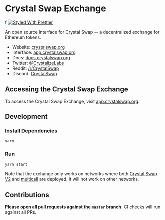 # Crystal Swap Exchange
f
[![Styled With Prettier](https://img.shields.io/badge/code_style-prettier-ff69b4.svg)](https://prettier.io/)

An open source interface for Crystal Swap -- a decentralized exchange for Ethereum tokens.

- Website: [crystalswap.org](https://crystalswap.org/)
- Interface: [app.crystalswap.org](https://app.crystalswap.org)
- Docs: [docs.crystalswap.org](https://docs.crystalswap.org)
- Twitter: [@CrystalizeLabs](https://twitter.crystalswap.org)
- Reddit: [/r/CrystalSwap](https://reddit.crystalswap.org)
- Discord: [CrystalSwap](https://discord.crystalswap.org)

## Accessing the Crystal Swap Exchange

To access the Crystal Swap Exchange, visit [app.crystalswap.org](https://app.crystalswap.org).

## Development

### Install Dependencies

```bash
yarn
```

### Run

```bash
yarn start
```

Note that the exchange only works on networks where both
[Crystal Swap V2](https://github.com/crystalswap/exchange) and
[multicall](https://github.com/makerdao/multicall) are deployed.
It will not work on other networks.

## Contributions

**Please open all pull requests against the `master` branch.**
CI checks will run against all PRs.
